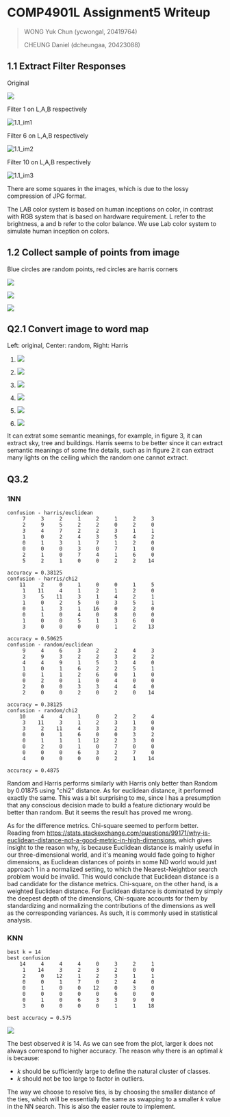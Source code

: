 # COMP4901L Assignment5 Writeup

>WONG Yuk Chun (ycwongal, 20419764)
>
>CHEUNG Daniel (dcheungaa, 20423088)

## 1.1 Extract Filter Responses

Original

![](data/airport/sun_aerinlrdodkqnypz.jpg)

Filter 1 on L,A,B respectively

![1.1_im1](saved_figures/1.1im1.jpg)

Filter 6 on L,A,B respectively

![1.1_im2](saved_figures/1.1im2.jpg)

Filter 10 on  L,A,B respectively

![1.1_im3](saved_figures/1.1im3.jpg)

There are some squares in the images, which is due to the lossy compression of JPG format.

The LAB color system is based on human inceptions on color, in contrast with RGB system that is based on hardware requirement. L refer to the brightness, a and b refer to the color balance. We use Lab color system to simulate human inception on colors.

## 1.2 Collect sample of points from image

Blue circles are random points, red circles are harris corners

![](saved_figures/1.2im1.jpg)

![](saved_figures/1.2im2.jpg)

![](saved_figures/1.2im3.jpg)

## Q2.1 Convert image to word map

Left: original, Center: random, Right: Harris

1. ![](saved_figures/2.1im1.jpg)

2. ![](saved_figures/2.1im2.jpg)

3. ![](saved_figures/2.1im3.jpg)

4. ![](saved_figures/2.1im4.jpg)

5. ![](saved_figures/2.1im5.jpg)

6. ![](saved_figures/2.1im6.jpg)

It can extrat some semantic meanings, for example, in figure 3, it can extract sky, tree and buildings. Harris seems to be better since it can extract semantic meanings of some fine details, such as in figure 2 it can extract many lights on the ceiling which the random one cannot extract.

## Q3.2

### 1NN

```
confusion - harris/euclidean
     7     3     2     1     2     1     2     3
     2     9     5     2     2     0     2     0
     3     4     7     2     2     3     1     1
     1     0     2     4     3     5     4     2
     0     1     3     1     7     1     2     0
     0     0     0     3     0     7     1     0
     2     1     0     7     4     1     6     0
     5     2     1     0     0     2     2    14

accuracy = 0.38125
confusion - harris/chi2
    11     2     0     1     0     0     1     5
     1    11     4     1     2     1     2     0
     3     5    11     3     1     4     2     1
     1     0     2     5     0     3     5     1
     0     1     3     1    16     0     2     0
     0     1     0     4     0     8     0     0
     1     0     0     5     1     3     6     0
     3     0     0     0     0     1     2    13

accuracy = 0.50625
confusion - random/euclidean
     9     4     6     3     2     2     4     3
     2     9     3     2     2     3     2     2
     4     4     9     1     5     3     4     0
     1     0     1     6     2     2     5     1
     0     1     1     2     6     0     1     0
     0     2     0     1     0     4     0     0
     2     0     0     3     3     4     4     0
     2     0     0     2     0     2     0    14

accuracy = 0.38125
confusion - random/chi2
    10     4     4     1     0     2     2     4
     3    11     3     1     2     3     1     0
     3     2    11     4     3     2     3     0
     0     0     1     6     0     0     3     2
     0     1     1     1    12     2     3     0
     0     2     0     1     0     7     0     0
     0     0     0     6     3     2     7     0
     4     0     0     0     0     2     1    14

accuracy = 0.4875
```

Random and Harris performs similarly with Harris only better than Random by 0.01875 using "chi2" distance. As for euclidean distance, it performed exactly the same. This was a bit surprising to me, since I has a presumption that any conscious decision made to build a feature dictionary would be better than random. But it seems the result has proved me wrong.

As for the difference metrics. Chi-square seemed to perform better. Reading from https://stats.stackexchange.com/questions/99171/why-is-euclidean-distance-not-a-good-metric-in-high-dimensions, which gives insight to the reason why, is because Euclidean distance is mainly useful in our three-dimensional world, and it's meaning would fade going to higher dimensions, as Euclidean distances of points in some ND world would just approach 1 in a normalized setting, to which the Nearest-Neightbor search problem would be invalid.  This would conclude that Euclidean distance is a bad candidate for the distance metrics. Chi-square, on the other hand, is a weighted Euclidean distance. For Euclidean distance is dominated by simply the deepest depth of the dimensions, Chi-square accounts for them by standardizing and normalizing the contributions of the dimensions as well as the corresponding variances. As such, it is commonly used in statistical analysis.

### KNN

```
best k = 14
best confusion
    14     4     4     4     0     3     2     1
     1    14     3     2     3     2     0     0
     2     0    12     1     2     3     1     1
     0     0     1     7     0     2     4     0
     0     1     0     0    12     0     3     0
     0     0     0     0     0     6     0     0
     0     1     0     6     3     3     9     0
     3     0     0     0     0     1     1    18

best accuracy = 0.575
```

![](saved_figures/accuracy_plot.png)

The best observed $k$ is 14. As we can see from the plot, larger k does not always correspond to higher accuracy. The reason why there is an optimal $k$ is because:

- $k$ should be sufficiently large to define the natural cluster of classes.
- $k$ should not be too large to factor in outliers.

The way we choose to resolve ties, is by choosing the smaller distance of the ties, which will be essentially the same as swapping to a smaller $k$ value in the NN search. This is also the easier route to implement.